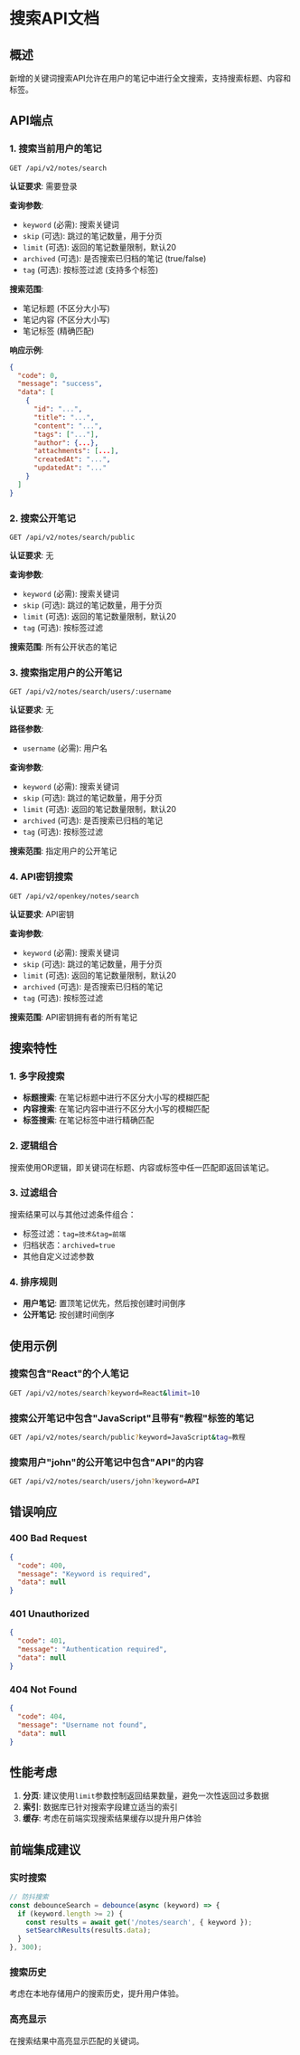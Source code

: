 # 搜索API文档

## 概述

新增的关键词搜索API允许在用户的笔记中进行全文搜索，支持搜索标题、内容和标签。

## API端点

### 1. 搜索当前用户的笔记

```
GET /api/v2/notes/search
```

**认证要求**: 需要登录

**查询参数**:

- `keyword` (必需): 搜索关键词
- `skip` (可选): 跳过的笔记数量，用于分页
- `limit` (可选): 返回的笔记数量限制，默认20
- `archived` (可选): 是否搜索已归档的笔记 (true/false)
- `tag` (可选): 按标签过滤 (支持多个标签)

**搜索范围**:

- 笔记标题 (不区分大小写)
- 笔记内容 (不区分大小写)
- 笔记标签 (精确匹配)

**响应示例**:

```json
{
  "code": 0,
  "message": "success",
  "data": [
    {
      "id": "...",
      "title": "...",
      "content": "...",
      "tags": ["..."],
      "author": {...},
      "attachments": [...],
      "createdAt": "...",
      "updatedAt": "..."
    }
  ]
}
```

### 2. 搜索公开笔记

```
GET /api/v2/notes/search/public
```

**认证要求**: 无

**查询参数**:

- `keyword` (必需): 搜索关键词
- `skip` (可选): 跳过的笔记数量，用于分页
- `limit` (可选): 返回的笔记数量限制，默认20
- `tag` (可选): 按标签过滤

**搜索范围**: 所有公开状态的笔记

### 3. 搜索指定用户的公开笔记

```
GET /api/v2/notes/search/users/:username
```

**认证要求**: 无

**路径参数**:

- `username` (必需): 用户名

**查询参数**:

- `keyword` (必需): 搜索关键词
- `skip` (可选): 跳过的笔记数量，用于分页
- `limit` (可选): 返回的笔记数量限制，默认20
- `archived` (可选): 是否搜索已归档的笔记
- `tag` (可选): 按标签过滤

**搜索范围**: 指定用户的公开笔记

### 4. API密钥搜索

```
GET /api/v2/openkey/notes/search
```

**认证要求**: API密钥

**查询参数**:

- `keyword` (必需): 搜索关键词
- `skip` (可选): 跳过的笔记数量，用于分页
- `limit` (可选): 返回的笔记数量限制，默认20
- `archived` (可选): 是否搜索已归档的笔记
- `tag` (可选): 按标签过滤

**搜索范围**: API密钥拥有者的所有笔记

## 搜索特性

### 1. 多字段搜索

- **标题搜索**: 在笔记标题中进行不区分大小写的模糊匹配
- **内容搜索**: 在笔记内容中进行不区分大小写的模糊匹配
- **标签搜索**: 在笔记标签中进行精确匹配

### 2. 逻辑组合

搜索使用OR逻辑，即关键词在标题、内容或标签中任一匹配即返回该笔记。

### 3. 过滤组合

搜索结果可以与其他过滤条件组合：

- 标签过滤：`tag=技术&tag=前端`
- 归档状态：`archived=true`
- 其他自定义过滤参数

### 4. 排序规则

- **用户笔记**: 置顶笔记优先，然后按创建时间倒序
- **公开笔记**: 按创建时间倒序

## 使用示例

### 搜索包含"React"的个人笔记

```bash
GET /api/v2/notes/search?keyword=React&limit=10
```

### 搜索公开笔记中包含"JavaScript"且带有"教程"标签的笔记

```bash
GET /api/v2/notes/search/public?keyword=JavaScript&tag=教程
```

### 搜索用户"john"的公开笔记中包含"API"的内容

```bash
GET /api/v2/notes/search/users/john?keyword=API
```

## 错误响应

### 400 Bad Request

```json
{
  "code": 400,
  "message": "Keyword is required",
  "data": null
}
```

### 401 Unauthorized

```json
{
  "code": 401,
  "message": "Authentication required",
  "data": null
}
```

### 404 Not Found

```json
{
  "code": 404,
  "message": "Username not found",
  "data": null
}
```

## 性能考虑

1. **分页**: 建议使用`limit`参数控制返回结果数量，避免一次性返回过多数据
2. **索引**: 数据库已针对搜索字段建立适当的索引
3. **缓存**: 考虑在前端实现搜索结果缓存以提升用户体验

## 前端集成建议

### 实时搜索

```javascript
// 防抖搜索
const debounceSearch = debounce(async (keyword) => {
  if (keyword.length >= 2) {
    const results = await get('/notes/search', { keyword });
    setSearchResults(results.data);
  }
}, 300);
```

### 搜索历史

考虑在本地存储用户的搜索历史，提升用户体验。

### 高亮显示

在搜索结果中高亮显示匹配的关键词。
